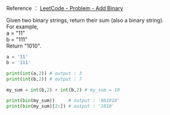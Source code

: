 Reference ： [LeetCode - Problem - Add Binary](https://leetcode.com/problems/add-binary/description/)

Given two binary strings, return their sum (also a binary string).  
For example,  
a = "11"  
b = "111"  
Return "1010".  

```python
a = '11'
b = '111'

print(int(a,2)) # output : 3
print(int(b,2)) # output : 7

my_sum = int(b,2) + int(b,2) # my_sum = 10

print(bin(my_sum))     # output : '0b1010'
print(bin(my_sum)[2:]) # output : '1010'
```
